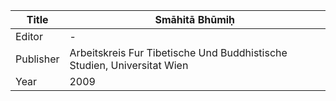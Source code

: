 |Title | Smāhitā Bhūmiḥ 
| --- | --- 
|Editor | -
|Publisher | Arbeitskreis Fur Tibetische Und Buddhistische Studien, Universitat Wien
|Year | 2009